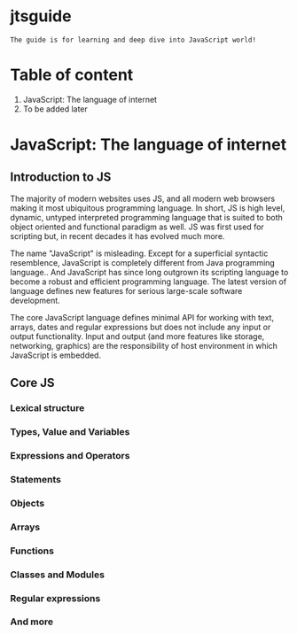 # jtsguide
`The guide is for learning and deep dive into JavaScript world!`

# Table of content
1. JavaScript: The language of internet
2. To be added later

# JavaScript: The language of internet
## Introduction to JS
The majority of modern websites uses JS, and all modern web browsers making it most ubiquitous programming language. In short, JS is high level, dynamic, untyped interpreted programming language that is suited to both object oriented and functional paradigm as well. JS was first used for scripting but, in recent decades it has evolved much more.

The name "JavaScript" is misleading. Except for a superficial syntactic resemblence, JavaScript is completely different from Java programming language.. And JavaScript has since long outgrown its scripting language to become a robust and efficient programming language. The latest version of language defines new features for serious large-scale software development.

The core JavaScript language defines minimal API for working with text, arrays, dates and regular expressions but does not include any input or output functionality. Input and output (and more features like storage, networking, graphics) are the responsibility of host environment in which JavaScript is embedded.

## Core JS
### Lexical structure

### Types, Value and Variables

### Expressions and Operators

### Statements

### Objects

### Arrays

### Functions

### Classes and Modules

### Regular expressions

### And more